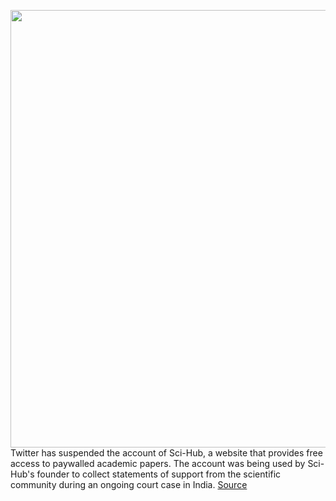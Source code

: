 <img src='https://cdn.vox-cdn.com/thumbor/DF261BsdDcjLPMhLNCWpxneE2VI=/0x0:1165x648/1200x800/filters:focal(171x177:357x363)/cdn.vox-cdn.com/uploads/chorus_image/image/68638987/scihub_home_page.0.png' width='700px' /><br/>
Twitter has suspended the account of Sci-Hub, a website that provides free access to paywalled academic papers. The account was being used by Sci-Hub's founder to collect statements of support from the scientific community during an ongoing court case in India.
<a href='https://www.theverge.com/2021/1/8/22220738/twitter-sci-hub-suspended-indian-court-case'> Source <a/>